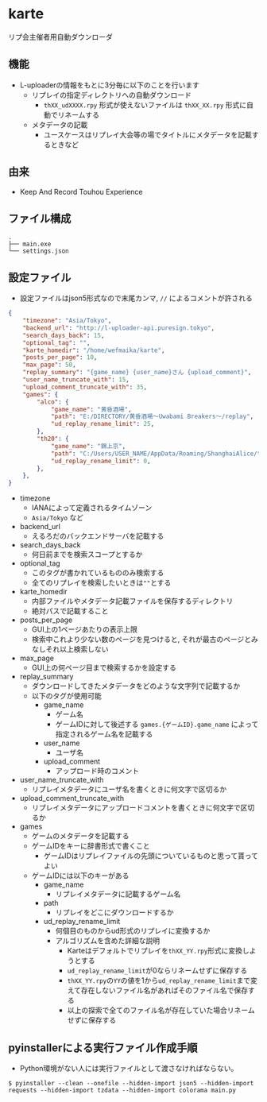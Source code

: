 # karte
リプ会主催者用自動ダウンローダ

## 機能
- L-uploaderの情報をもとに3分毎に以下のことを行います
  - リプレイの指定ディレクトリへの自動ダウンロード
    - `thXX_udXXXX.rpy` 形式が使えないファイルは `thXX_XX.rpy` 形式に自動でリネームする
  - メタデータの記載
    - ユースケースはリプレイ大会等の場でタイトルにメタデータを記載するときなど

## 由来
- Keep And Record Touhou Experience

## ファイル構成
```
.
├── main.exe
└── settings.json
```

## 設定ファイル
- 設定ファイルはjson5形式なので末尾カンマ, `//` によるコメントが許される

```json
{
    "timezone": "Asia/Tokyo",
    "backend_url": "http://l-uploader-api.puresign.tokyo",
    "search_days_back": 15,
    "optional_tag": "",
    "karte_homedir": "/home/wefmaika/karte",
    "posts_per_page": 10,
    "max_page": 50,
    "replay_summary": "{game_name} {user_name}さん {upload_comment}",
    "user_name_truncate_with": 15,
    "upload_comment_truncate_with": 35,
    "games": {
        "alco": {
            "game_name": "黄昏酒場",
            "path": "E:/DIRECTORY/黄昏酒場～Uwabami Breakers～/replay",
            "ud_replay_rename_limit": 25,
        },
        "th20": {
            "game_name": "錦上京",
            "path": "C:/Users/USER_NAME/AppData/Roaming/ShanghaiAlice/th20/replay",
            "ud_replay_rename_limit": 0,
        },
    },
}
```

- timezone
  - IANAによって定義されるタイムゾーン
  - `Asia/Tokyo` など
- backend_url
  - えるろだのバックエンドサーバを記載する
- search_days_back
  - 何日前までを検索スコープとするか
- optional_tag
  - このタグが書かれているもののみ検索する
  - 全てのリプレイを検索したいときは`""`とする
- karte_homedir
  - 内部ファイルやメタデータ記載ファイルを保存するディレクトリ
  - 絶対パスで記載すること
- posts_per_page
  - GUI上の1ページあたりの表示上限
  - 検索中これより少ない数のページを見つけると, それが最古のページとみなしそれ以上検索しない
- max_page
  - GUI上の何ページ目まで検索するかを設定する
- replay_summary
  - ダウンロードしてきたメタデータをどのような文字列で記載するか
  - 以下のタグが使用可能
    - game_name
      - ゲーム名
      - ゲームIDに対して後述する `games.{ゲームID}.game_name` によって指定されるゲーム名を記載する
    - user_name
      - ユーザ名
    - upload_comment
      - アップロード時のコメント
- user_name_truncate_with
  - リプレイメタデータにユーザ名を書くときに何文字で区切るか
- upload_comment_truncate_with
  - リプレイメタデータにアップロードコメントを書くときに何文字で区切るか
- games
  - ゲームのメタデータを記載する
  - ゲームIDをキーに辞書形式で書くこと
    - ゲームIDはリプレイファイルの先頭についているものと思って貰ってよい
  - ゲームIDには以下のキーがある
    - game_name
      - リプレイメタデータに記載するゲーム名
    - path
      - リプレイをどこにダウンロードするか
    - ud_replay_rename_limit
      - 何個目のものからud形式のリプレイに変換するか
      - アルゴリズムを含めた詳細な説明
        - Karteはデフォルトでリプレイを`thXX_YY.rpy`形式に変換しようとする
        - `ud_replay_rename_limit`が0ならリネームせずに保存する
        - `thXX_YY.rpy`の`YY`の値を1から`ud_replay_rename_limit`まで変えて存在しないファイル名があればそのファイル名で保存する
        - 以上の探索で全てのファイル名が存在していた場合リネームせずに保存する

## pyinstallerによる実行ファイル作成手順
- Python環境がない人には実行ファイルとして渡さなければならない。
```
$ pyinstaller --clean --onefile --hidden-import json5 --hidden-import requests --hidden-import tzdata --hidden-import colorama main.py
```